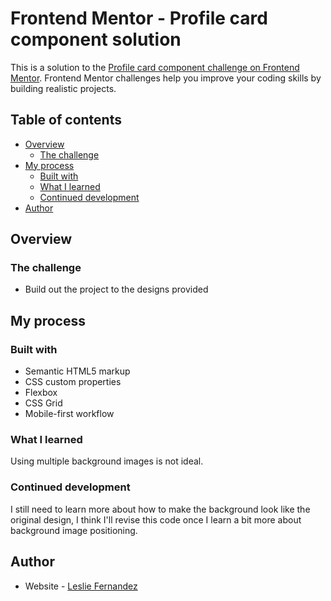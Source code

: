# Frontend Mentor - Profile card component solution

This is a solution to the [Profile card component challenge on Frontend Mentor](https://www.frontendmentor.io/challenges/profile-card-component-cfArpWshJ). Frontend Mentor challenges help you improve your coding skills by building realistic projects. 

## Table of contents

- [Overview](#overview)
  - [The challenge](#the-challenge)
- [My process](#my-process)
  - [Built with](#built-with)
  - [What I learned](#what-i-learned)
  - [Continued development](#continued-development)
- [Author](#author)

## Overview

### The challenge

- Build out the project to the designs provided

## My process

### Built with

- Semantic HTML5 markup
- CSS custom properties
- Flexbox
- CSS Grid
- Mobile-first workflow


### What I learned

Using multiple background images is not ideal.

### Continued development

I still need to learn more about how to make the background look like the original design, I think I'll revise this code once I learn a bit more about background image positioning. 

## Author

- Website - [Leslie Fernandez](https://github.com/leslief10)
